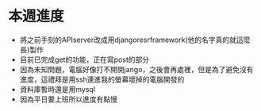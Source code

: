 # 本週進度

 - 將之前手刻的APIserver改成用djangoresrframework(他的名字真的就這麼長)製作
 - 目前已完成get的功能，正在寫post的部分
 - 因為未知問題，電腦好像打不開開jango，之後會再處裡，但是為了避免沒有進度，這禮拜是用ssh連進我的螢幕壞掉的電腦開發的
 - 資料庫暫時還是用mysql
 - 因為平日要上班所以進度有點慢